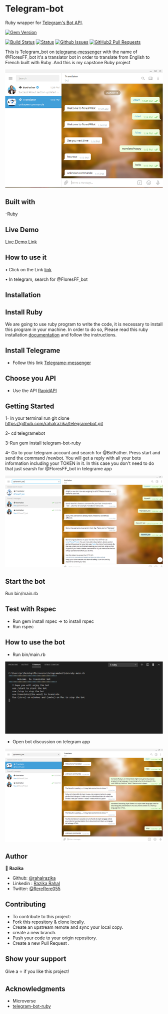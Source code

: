 # Telegram-bot
Ruby wrapper for [Telegram's Bot API](https://core.telegram.org/bots/api).

[![Gem Version](https://badge.fury.io/rb/telegram-bot-ruby.svg)](http://badge.fury.io/rb/telegram-bot-ruby)

[![Build Status](https://travis-ci.org/atipugin/telegram-bot-ruby.svg?branch=master)](https://travis-ci.org/atipugin/telegram-bot-ruby)
[![Status](https://img.shields.io/badge/status-active-success.svg)](https://github.com/ershadul1/Tic-Tac-Toe)
[![Github Issues](https://img.shields.io/badge/GitHub-Issues-orange)](https://github.com/ershadul1/Tic-Tac-Toe/issues)
[![GitHub2 Pull Requests](https://img.shields.io/badge/GitHub-Pull%20Requests-blue)](https://github.com/ershadul1/Tic-Tac-Toe/pulls)

This is Telegram_bot on [telegrame-messenger](https://telegram.org/) with the name of @FloresFF_bot it's a translator bot in order to translate from English to French built with Ruby .And this is my capstone Ruby  project 

![screenshot](img/screenshot.PNG) 

## Built with 
-Ruby

## Live Demo

[Live Demo Link](https://repl.it/@RazikaRahal/telegramebot#README.md)

## How to use it
•	Click on the Link [link](http://t.me/floresFFBot)

•	In telegram, search for @FloresFF_bot


## Installation

## Install Ruby

We are going to use ruby program to write the code, it is necessary to install this program in your machine. 
In order to do so, Please read this ruby installation [documentation](https://www.ruby-lang.org/en/documentation/installation/?ref=hackernoon.com) and follow the instructions.


 ## Install Telegrame 
 
- Follow this link [Telegrame-messenger](https://telegram.org/)

## Choose you API

- Use the  API  [RapidAPI](https://rapidapi.com/Zinoudz/api/hirak-translate)

 ## Getting Started
1- In your terminal run git clone https://github.com/rahalrazika/telegramebot.git
 
2- cd telegramebot

3-Run gem install telegram-bot-ruby

4- Go to your telegram account and search for @BotFather. Press start and send the command /newbot. You will get a reply with all your bots information including your TOKEN in it. In this case you don't need to do that just searsh for @FloresFF_bot in telegrame app 

![screenshot](img/Token.PNG) 


## Start the bot 
Run bin/main.rb 


## Test with Rspec

- Run gem install rspec -> to install rspec
- Run rspec 


 ## How to use the bot 
 - Run bin/main.rb 

 ![screenshot](img/main1.PNG) 


 - Open bot discussion on telegram app 

 ![screenshot](img/test2.PNG) 

 ## Author

👤 **Razika**
​
- Github: [@rahalrazika](https://github.com/rahalrazika)
- Linkedin : [Razika Rahal](https://www.linkedin.com/in/razika-rahal-85539bbb/)
- Twitter: [@RereRere055](https://twitter.com/RereRere055)

##  Contributing

- To contribute to this project:
- Fork this repository & clone locally.
- Create an upstream remote and sync your local copy.
- create a new branch.
- Push your code to your origin repository.
- Create a new Pull Request .

## Show your support

Give a ⭐️ if you like this project!
​

## Acknowledgments

- Microverse 
- [telegram-bot-ruby](https://github.com/atipugin/telegram-bot-ruby)


